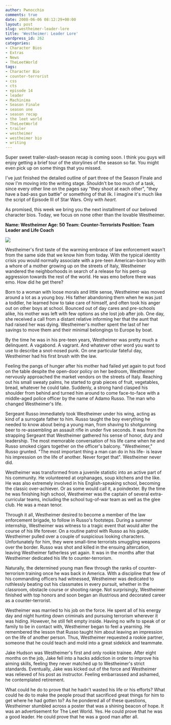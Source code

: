 ```yaml
---
author: Pwnocchio
comments: true
date: 2008-06-06 08:12:29+00:00
layout: post
slug: westheimer-leader-lore
title: 'Westheimer: Leader Lore'
wordpress_id: 262
categories:
- Character Bios
- Extras
- News
- TheLeetWorld
tags:
- Character Bio
- counter-terrorist
- css
- cts
- episode 14
- leader
- Machinima
- Season Finale
- season one
- season recap
- the leet world
- TheLeetWorld
- trailer
- westheimer
- westheimer bio
- writing
---
```


Super sweet trailer-slash-season recap is coming soon. I think you guys will enjoy getting a brief tour of the storylines of the season so far. You might even pick up on some things that you missed.

I've just finished the detailed outline of part three of the Season Finale and now I'm moving into the writing stage. Shouldn't be too much of a task, since every other line on the pages say "they shoot at each other", "they have a bad-ass gun battle" or something of that ilk. I imagine it's much like the script of Episode III of Star Wars. Only with _heart._

As promised, this week we bring you the next installment of our beloved character bios. Today, we focus on none other than the lovable Westheimer.

<!-- more -->

**Name: Westheimer
Age: 50
Team: Counter-Terrorists
Position: Team Leader and Life Coach**

![](http://www.smoothfewfilms.com/images/westheimer.jpg)

Westheimer's first taste of the warming embrace of law enforcement wasn't from the same side that we know him from today. With the typical identity crisis you would normally associate with a pre-teen American-born boy with a whore of a mother growing up on the streets of Italy, Westheimer wandered the neighborhoods in search of a release for his pent-up aggression towards the rest of the world. He was emo before there was emo. How did he get there?

Born to a woman with loose morals and little sense, Westheimer was moved around a lot as a young boy. His father abandoning them when he was just a toddler, he learned how to take care of himself, and often took his anger out on other boys at school. Bounced out of day cares and pre-schools alike, his mother was left with few options as she lost job after job. One day, she received a call from a distant relative informing her that the aunt that had raised her was dying. Westheimer's mother spent the last of her savings to move them and their minimal belongings to Europe by boat.

By the time he was in his pre-teen years, Westheimer was pretty much a delinquent. A vagabond. A vagrant. And whatever other word you want to use to describe a snot-nosed punk. On one particular fateful day, Westheimer had his first brush with the law.

Feeling the pangs of hunger after his mother had failed yet again to put food on the table despite the open-door policy on her bedroom, Westheimer nervously approached the market vendors on the streets of Italy. Reaching out his small sweaty palms, he started to grab pieces of fruit, vegetables, bread, whatever he could take. Suddenly, a strong hand clasped his shoulder from behind and turned him around to come face-to-face with a middle-aged police officer by the name of Adamo Russo. The man who changed Westheimer's life.

Sergeant Russo immediately took Westheimer under his wing, acting as kind of a surrogate father to him. Russo taught the boy everything he needed to know about being a young man, from shaving to shotgunning beer to re-assembling an assault rifle in under five seconds. It was from the strapping Sergeant that Westheimer gathered his sense of honor, duty and leadership. The most memorable conversation of his life came when he and Russo smoked cigars together on the officer's balcony. "Westheimer," Russo grunted. "The most important thing a man can do in his life- is leave his impression on the life of another. Never forget that". Westheimer never did.

Westheimer was transformed from a juvenile statistic into an active part of his community. He volunteered at orphanages, soup kitchens and the like. He was also extremely involved in his English-speaking school, becoming the classic over-achiever. Or as some would call it, a poindexter. By the time he was finishing high school, Westheimer was the captain of several extra-curricular teams, including the school tug-of-war team as well as the glee club. He was a mean tenor.

Through it all, Westheimer desired to become a member of the law enforcement brigade, to follow in Russo's footsteps. During a summer internship, Westheimer was witness to a tragic event that would alter the course of his life forever. On a routine patrol with Russo as his guide, Westheimer pulled over a couple of suspicious looking characters. Unfortunately for him, they were small-time terrorists smuggling weapons over the border. Russo was shot and killed in the ensuing altercation, leaving Westheimer fatherless yet again. It was in the months after that Westheimer dedicated his life to counter-terrorism.

Naturally, the determined young man flew through the ranks of counter-terrorism training once he was back in America. With a discipline that few of his commanding officers had witnessed, Westheimer was dedicated to ruthlessly beating out his classmates in every pursuit, whether in the classroom, obstacle course or shooting range. Not surprisingly, Westheimer finished with top honors and soon began an illustrious and decorated career as a counter-terrorist.

Westheimer was married to his job on the force. He spent all of his energy day and night hunting down criminals and pursuing terrorism wherever it was hiding. However, he still felt empty inside. Having no wife to speak of or family to be in contact with, Westheimer began to feel a yearning. He remembered the lesson that Russo taught him about leaving an impression on the life of another person. Thus, Westheimer requested a rookie partner, someone that he could teach and mold into a great sidekick and teammate.

Jake Hudson was Westheimer's first and only rookie trainee. After eight months on the job, Jake fell into a hacks addiction in order to improve his aiming skills, feeling they never matched up to Westheimer's strict standards. Eventually, Jake was kicked out of the force and Westheimer was relieved of his post as instructor. Feeling embarrassed and ashamed, he contemplated retirement.

What could he do to prove that he hadn't wasted his life or his efforts? What could he do to make the people proud that sacrificed great things for him to get where he had gotten to? As he pondered all of these questions, Westheimer stumbled across a poster that was a shining beacon of hope. It was an advertisement for The Leet World. Yes. He could prove that he was a good leader. He could prove that he was a good man after all.
